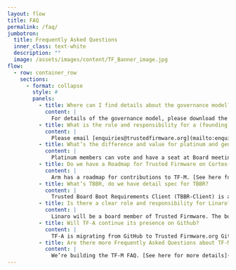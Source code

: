```yaml
---
layout: flow
title: FAQ
permalink: /faq/
jumbotron:
  title: Frequently Asked Questions
  inner_class: text-white
  description: ""
  image: /assets/images/content/TF_Banner_image.jpg
flow:
  - row: container_row
    sections:
      - format: collapse
        style: #
        panels:
          - title: Where can I find details about the governance model? Where can I find details about membership?
            content: |
              For details of the governance model, please download the [Project Charter](https://www.trustedfirmware.org/docs/Trusted_Firmware_Charter_v_2019-01-21.pdf). Please email [enquiries@trustedfirmware.org](mailto:enquiries@trustedfirmware.org) for details which are in the Membership Agreement and Charter Documents.
          - title: What is the role and responsibility for a (founding) member of TrustedFirmware project?
            content: |
              Please email [enquiries@trustedfirmware.org](mailto:enquiries@trustedfirmware.org) for details which are in the Membership Agreement and Charter Documents.
          - title: What’s the difference and value for platinum and general membership of Trusted Firmware?
            content: |
              Platinum members can vote and have a seat at Board meetings. As such they have more influence over direction and use of funds. General members will attend general meetings and (up to the board) have representatives to attend Board meetings. More details in the Trusted Firmware Membership Agreement and Charter Document.
          - title: Do we have a Roadmap for Trusted Firmware on Cortex-M?
            content: |
              Arm has a roadmap for contributions to TF-M. [See here for more details](https://developer.trustedfirmware.org/w/tf_m/planning/) All members are encouraged to contribute to the roadmap here with either change requests or their own planned contributions.
          - title: What’s TBBR, do we have detail spec for TBBR?
            content: |
              Trusted Board Boot Requirements Client (TBBR-Client) is an Arm specification that defines the basic requirements implemented by TF-A for Trusted Boot. It can be found [at this link](https://developer.arm.com/docs/den0006/latest/trusted-board-boot-requirements-client-tbbr-client-armv8-a).
          - title: Is there a clear role and responsibility for Linaro?
            content: |
              Linaro will be a board member of Trusted Firmware. The board of Trusted Firmware decides all the strategies and directions, including if it needs to fund Linaro for any service, or not.
          - title: Will TF-A continue its presence on Github?
            content: |
              TF-A is migrating from GitHub to Trusted Firmware.org Git and Gerrit repositories. Details on the migration plan can be found [here](https://github.com/ARM-software/tf-issues/issues/681).
          - title: Are there more Frequently Asked Questions about TF-M?
            content: |
              We’re building the TF-M FAQ. [See here for more details](https://developer.trustedfirmware.org/ponder/query/all/)
---
```

